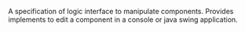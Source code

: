 A specification of logic interface to manipulate components.  Provides
implements to edit a component in a console or java swing application.
